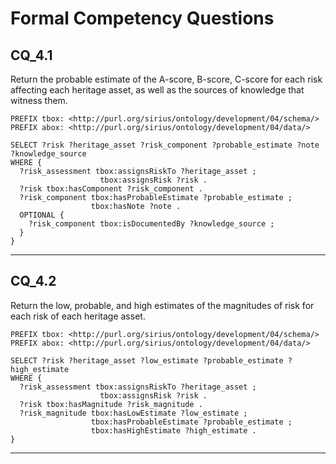# Formal Competency Questions
## CQ_4.1
Return the probable estimate of the A-score, B-score, C-score for each risk affecting each heritage asset, as well as the sources of knowledge that witness them.

```SPARQL
PREFIX tbox: <http://purl.org/sirius/ontology/development/04/schema/>
PREFIX abox: <http://purl.org/sirius/ontology/development/04/data/>

SELECT ?risk ?heritage_asset ?risk_component ?probable_estimate ?note ?knowledge_source
WHERE {
  ?risk_assessment tbox:assignsRiskTo ?heritage_asset ;
                    tbox:assignsRisk ?risk .
  ?risk tbox:hasComponent ?risk_component .
  ?risk_component tbox:hasProbableEstimate ?probable_estimate ;
                  tbox:hasNote ?note .
  OPTIONAL {
    ?risk_component tbox:isDocumentedBy ?knowledge_source ;
  }
}
```

***

## CQ_4.2
Return the low, probable, and high estimates of the magnitudes of risk for each risk of each heritage asset.

```SPARQL
PREFIX tbox: <http://purl.org/sirius/ontology/development/04/schema/>
PREFIX abox: <http://purl.org/sirius/ontology/development/04/data/>

SELECT ?risk ?heritage_asset ?low_estimate ?probable_estimate ?high_estimate
WHERE {
  ?risk_assessment tbox:assignsRiskTo ?heritage_asset ;
                    tbox:assignsRisk ?risk .
  ?risk tbox:hasMagnitude ?risk_magnitude .
  ?risk_magnitude tbox:hasLowEstimate ?low_estimate ;
                  tbox:hasProbableEstimate ?probable_estimate ;
                  tbox:hasHighEstimate ?high_estimate .
}
```

***
